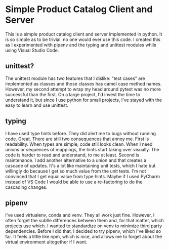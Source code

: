 # Simple Product Catalog Client and Server

This is a simple product catalog client and server implemented in python.  It is so simple as to be trivial: no one would ever use this code.  I created this as I experimented with pipenv and the typing and unittest modules while using Visual Studio Code.

## unittest?

The unittest module has two features that I dislike: "test cases" are implemented as classes and those classes has camel case method names.  However, my second attempt to wrap my head around pytest was no more successful than the first.  On a large project, I'd invest the time to understand it, but since I use python for small projects, I've stayed with the easy to learn and use unittest.

## typing

I have used type hints before.  They did alert me to bugs without running code.  Great.  There are still two consequences that annoy me.  First is readability.  When types are simple, code still looks clean.  When I need unions or sequences of mappings, the hints start taking over visually.  The code is harder to read and understand, to me at least.  Second is maintenance.  I add another alternative to a union and that creates a cascade of updates.  It's a lot like maintaining unit tests, which I hate but willingly do because I get so much value from the unit tests.  I'm not convinced that I get equal value from type hints.  Maybe if I used PyCharm instead of VS Code I would be able to use a re-factoring to do the cascading changes.

## pipenv

I've used virtualenv, conda and venv.  They all work just fine.  However, I often forget the subtle differences between them and, for that matter, which projects use which.  I wanted to standardize on venv to minimize third party dependencies.  Before I did that, I decided to try pipenv, which I've liked so far.  It feels a little like npm, which is nice, and allows me to forget about the virtual environment altogether if I want.
